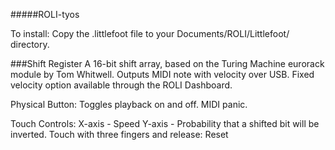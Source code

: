 #####ROLI-tyos

To install:
Copy the .littlefoot file to your Documents/ROLI/Littlefoot/ directory.

###Shift Register
A 16-bit shift array, based on the Turing Machine eurorack module by Tom Whitwell. Outputs MIDI note with velocity over USB. Fixed velocity option available through the ROLI Dashboard.

Physical Button:
Toggles playback on and off. MIDI panic.

Touch Controls:
X-axis - Speed
Y-axis - Probability that a shifted bit will be inverted.
Touch with three fingers and release: Reset
